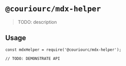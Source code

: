 # `@couriourc/mdx-helper`

> TODO: description

## Usage

```
const mdxHelper = require('@couriourc/mdx-helper');

// TODO: DEMONSTRATE API
```
